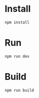 # Install
```bash
npm install
```

# Run 
```bash
npm run dev
```

# Build
```bash
npm run build
```